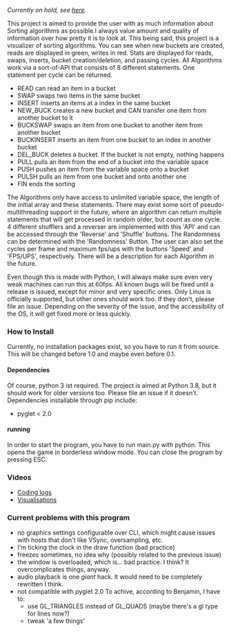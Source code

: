 *Currently on hold, see [here](https://riedler.wien/coding/).*

This project is aimed to provide the user with as much information about Sorting algorithms as possible.I always value amount and quality of information over how pretty it is to look at.
This being said, this project is a visualizer of sorting algorithms. You can see when new buckets are created, reads are displayed in green, writes in red. Stats are displayed for reads, swaps, inserts, bucket creation/deletion, and passing cycles.
All Algorithms work via a sort-of-API that consists of 8 different statements. One statement per cycle can be returned.

- READ can read an item in a bucket
- SWAP swaps two items in the same bucket
- INSERT inserts an items at a index in the same bucket
- NEW_BUCK creates a new bucket and CAN transfer one item from another bucket to it
- BUCKSWAP swaps an item from one bucket to another item from another bucket
- BUCKINSERT inserts an item from one bucket to an index in another bucket
- DEL_BUCK deletes a bucket. If the bucket is not empty, nothing happens
- PULL pulls an item from the end of a bucket into the variable space
- PUSH pushes an item from the variable space onto a bucket
- PULSH pulls an item from one bucket and onto another one
- FIN ends the sorting

The Algorithms only have access to unlimited variable space, the length of the initial array and these statements.
There may exist some sort of pseudo-multithreading support in the future, where an algorithm can return multiple statements that will get processed in random order, but count as one cycle.
4 different shufflers and a reverser are implemented with this 'API' and can be accessed through the 'Reverse' and 'Shuffle' buttons. The Randomness can be determined with the 'Randomness' Button.
The user can also set the cycles per frame and maximum fps/ups with the buttons 'Speed' and 'FPS/UPS', respectively.
There will be a description for each Algorithm in the future.

Even though this is made with Python, I will always make sure even very weak machines can run this at 60fps.
All known bugs will be fixed until a release is issued, except for minor and very specific ones.
Only Linux is officially supported, but other ones should work too. If they don't, please file an issue.
Depending on the severity of the issue, and the accessibility of the OS, it will get fixed more or less quickly.

### How to Install
Currently, no installation packages exist, so you have to run it from source. This will be changed before 1.0 and maybe even before 0.1.

#### Dependencies
Of course, python 3 ist required. The project is aimed at Python 3.8, but it should work for older versions too. Please file an issue if it doesn't.
Dependencies installable through pip include:

- pyglet < 2.0

#### running
In order to start the program, you have to run main.py with python. This opens the game in borderless window mode. You can close the program by pressing ESC.

### Videos
- [Coding logs](https://www.youtube.com/playlist?list=PLS2fPT7ug4bX_t_mjvWyx_KoADLQWTrnq)
- [Visualisations](https://www.youtube.com/playlist?list=PLS2fPT7ug4bW6Bbb7uuKZ0PDuBq_AnDNn)

### Current problems with this program

- no graphics settings configurable over CLI, which might cause issues with hosts that don't like VSync, oversampling, etc.
- I'm ticking the clock in the draw function (bad practice)
- freezes sometimes, no idea why (possibly related to the previous issue)
- the window is overloaded, which is… bad practice. I think? It overcomplicates things, anyway.
- audio playback is one *giant* hack. It would need to be completely rewritten I think.
- not compatible with pyglet 2.0
  To achive, according to Benjamin, I have to:
  - use GL_TRIANGLES instead of GL_QUADS (maybe there's a gl type for lines now?)
  - tweak 'a few things'
